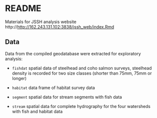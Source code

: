 # README

Materials for JSSH analysis website http://http://162.243.131.102:3838/jssh_web/index.Rmd

## Data

Data from the compiled geodatabase were extracted for exploratory analysis:

* `fishdat` spatial data of steelhead and coho salmon surveys, steelhead density is recorded for two size classes (shorter than 75mm, 75mm or longer)

* `habitat` data frame of habitat survey data

* `segment` spatial data for stream segments with fish data

* `stream` spatial data for complete hydrography for the four watersheds with fish and habitat data
